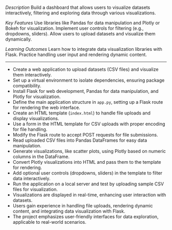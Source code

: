 *Description*
Build a dashboard that allows users to visualize datasets interactively, filtering and exploring data through various visualizations.

*Key Features*
Use libraries like Pandas for data manipulation and Plotly or Bokeh for visualization.
Implement user controls for filtering (e.g., dropdowns, sliders).
Allow users to upload datasets and visualize them dynamically.

*Learning Outcomes*
Learn how to integrate data visualization libraries with Flask.
Practice handling user input and rendering dynamic content.

------

- Create a web application to upload datasets (CSV files) and visualize them interactively.
- Set up a virtual environment to isolate dependencies, ensuring package compatibility.
- Install Flask for web development, Pandas for data manipulation, and Plotly for visualization.
- Define the main application structure in `app.py`, setting up a Flask route for rendering the web interface.
- Create an HTML template (`index.html`) to handle file uploads and display visualizations.
- Use a form in the HTML template for CSV uploads with proper encoding for file handling.
- Modify the Flask route to accept POST requests for file submissions.
- Read uploaded CSV files into Pandas DataFrames for easy data manipulation.
- Generate visualizations, like scatter plots, using Plotly based on numeric columns in the DataFrame.
- Convert Plotly visualizations into HTML and pass them to the template for rendering.
- Add optional user controls (dropdowns, sliders) in the template to filter data interactively.
- Run the application on a local server and test by uploading sample CSV files for visualization.
- Visualizations are displayed in real-time, enhancing user interaction with datasets.
- Users gain experience in handling file uploads, rendering dynamic content, and integrating data visualization with Flask.
- The project emphasizes user-friendly interfaces for data exploration, applicable to real-world scenarios.
